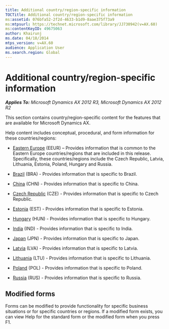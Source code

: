 ```yaml
---
title: Additional country/region-specific information
TOCTitle: Additional country/region-specific information
ms:assetid: 076bfa52-2f2d-4633-b1d9-8aae375f73a9
ms:mtpsurl: https://technet.microsoft.com/library/JJ730942(v=AX.60)
ms:contentKeyID: 49675063
author: Khairunj
ms.date: 04/18/2014
mtps_version: v=AX.60
audience: Application User
ms.search.region: Global
---
```


# Additional country/region-specific information 


_**Applies To:** Microsoft Dynamics AX 2012 R3, Microsoft Dynamics AX 2012 R2_

This section contains country/region-specific content for the features that are available for Microsoft Dynamics AX.

Help content includes conceptual, procedural, and form information for these countries/regions:

  - [Eastern Europe](eastern-europe.md) (EEUR) – Provides information that is common to the Eastern Europe countries/regions that are included in this release. Specifically, these countries/regions include the Czech Republic, Latvia, Lithuania, Estonia, Poland, Hungary and Russia.

  - [Brazil](brazil.md) (BRA) - Provides information that is specific to Brazil.

  - [China](china.md) (CHN) - Provides information that is specific to China.

  - [Czech Republic](czech-republic.md) (CZE) - Provides information that is specific to Czech Republic.

  - [Estonia](estonia.md) (EST) - Provides information that is specific to Estonia.

  - [Hungary](hungary.md) (HUN) - Provides information that is specific to Hungary.

  - [India](india.md) (IND) - Provides information that is specific to India.

  - [Japan](japan.md) (JPN) - Provides information that is specific to Japan.

  - [Latvia](latvia.md) (LVA) - Provides information that is specific to Latvia.

  - [Lithuania](lithuania.md) (LTU) - Provides information that is specific to Lithuania.

  - [Poland](poland.md) (POL) - Provides information that is specific to Poland.

  - [Russia](russia.md) (RUS) - Provides information that is specific to Russia.

## Modified forms

Forms can be modified to provide functionality for specific business situations or for specific countries or regions. If a modified form exists, you can view Help for the standard form or the modified form when you press F1.

  


